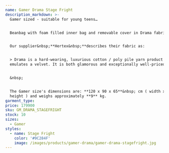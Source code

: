 ```yaml
---
name: Gamer Drama Stage Fright
description_markdown: >-
  Gamer sized - suitable for young teens…


  Beanbag with foam filled inner bag and removable cover in Drama fabric.&nbsp;


  Our supplier&nbsp;**Hertex&nbsp;**describes their fabric as:


  > Drama is a hard-wearing, luxurious cotton / poly pile yarn product that
  emulates a velvet. It is both glamorous and exceptionally well-priced.


  &nbsp;


  The Gamer size's dimensions are: **120 x 90 x 65**&nbsp; cm ( width x depth x
  height ) and weighs approximately **9** kg.
garment_type:
price: 179900
sku: GM_DRAMA_STAGEFRIGHT
stock: 10
sizes:
  - Gamer
styles:
  - name: Stage Fright
    color: '#9C284F'
    image: /images/products/gamer-drama/gamer-drama-stagefright.jpg
---
```

